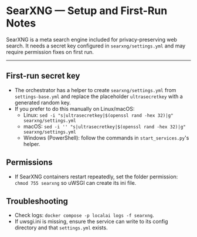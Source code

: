 # SearXNG — Setup and First-Run Notes

SearXNG is a meta search engine included for privacy-preserving web search. It needs a secret key configured in `searxng/settings.yml` and may require permission fixes on first run.

---

## First-run secret key

- The orchestrator has a helper to create `searxng/settings.yml` from `settings-base.yml` and replace the placeholder `ultrasecretkey` with a generated random key.
- If you prefer to do this manually on Linux/macOS:
  - Linux: `sed -i "s|ultrasecretkey|$(openssl rand -hex 32)|g" searxng/settings.yml`
  - macOS: `sed -i '' "s|ultrasecretkey|$(openssl rand -hex 32)|g" searxng/settings.yml`
  - Windows (PowerShell): follow the commands in `start_services.py`'s helper.

## Permissions

- If SearXNG containers restart repeatedly, set the folder permission: `chmod 755 searxng` so uWSGI can create its ini file.

## Troubleshooting

- Check logs: `docker compose -p localai logs -f searxng`.
- If uwsgi.ini is missing, ensure the service can write to its config directory and that `settings.yml` exists.